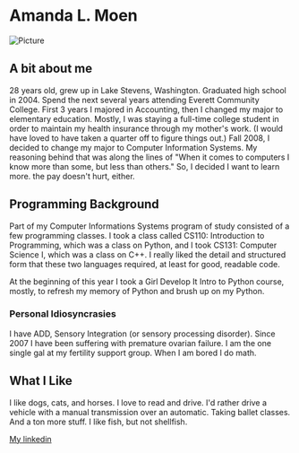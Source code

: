 # Amanda L. Moen

![Picture][1]

[1]: https://media.licdn.com/media/p/7/000/1ab/0b5/310a22a.jpg "Profile Picture"

## A bit about me
28 years old, grew up in Lake Stevens, Washington. Graduated high school in 2004.  Spend the next several years attending Everett Community College.  First 3 years I majored in Accounting, then I changed my major to elementary education.  Mostly, I was staying a full-time college student in order to maintain my health insurance through my mother's work.  (I would have loved to have taken a quarter off to figure things out.) Fall 2008, I decided to change my major to Computer Information Systems.  My reasoning behind that was along the lines of "When it comes to computers I know more than some, but less than others." So, I decided I want to learn more. the pay doesn't hurt, either.

## Programming Background
Part of my Computer Informations Systems program of study consisted of a few programming classes. I took a class called CS110: Introduction to Programming, which was a class on Python, and I took CS131: Computer Science I, which was a class on C++.  I really liked the detail and structured form that these two languages required, at least for good, readable code.

At the beginning of this year I took a Girl Develop It Intro to Python course, mostly, to refresh my memory of Python and brush up on my Python.

### Personal Idiosyncrasies
I have ADD, Sensory Integration (or sensory processing disorder).  Since 2007 I have been suffering with premature ovarian failure.  I am the one single gal at my fertility support group.  When I am bored I do math.

## What I Like
I like dogs, cats, and horses. I love to read and drive. I'd rather drive a vehicle with a manual transmission over an automatic. Taking ballet classes. And a ton more stuff. I like fish, but not shellfish.

[My linkedin](www.linkedin.com/in/amandalmoen/)
